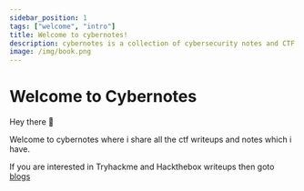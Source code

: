 ```yaml
---
sidebar_position: 1
tags: ["welcome", "intro"]
title: Welcome to cybernotes!
description: cybernotes is a collection of cybersecurity notes and CTF writeups
image: /img/book.png
---
```


# Welcome to Cybernotes

Hey there 👋

Welcome to cybernotes where i share all the ctf writeups and notes which i have.

If you are interested in Tryhackme and Hackthebox writeups then goto <a href="/blog/welcome">blogs</a>
